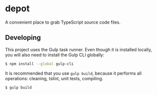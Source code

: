 # depot

A convenient place to grab TypeScript source code files.

## Developing

This project uses the Gulp task runner.  Even though it is installed locally,
you will also need to install the Gulp CLI globally:

```bash
$ npm install --global gulp-cli
```

It is recommended that you use `gulp build`, because it performs all operations:
cleaning, tslint, unit tests, compiling.

``` bash
$ gulp build
```

